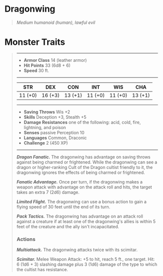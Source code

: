 # Dragonwing
>*Medium humanoid (human), lawful evil*
# Monster Traits
>___
>- **Armor Class** 14 (leather armor)
>- **Hit Points** 33 (6d8 + 6)
>- **Speed** 30 ft.
>___
>|STR|DEX|CON|INT|WIS|CHA|
>|:---:|:---:|:---:|:---:|:---:|:---:|
>|11 (+0)|16 (+3)|13 (+1)|11 (+0)|11 (+0)|13 (+1)|
>___
>- **Saving Throws** Wis +2
>- **Skills** Deception +3, Stealth +5
>- **Damage Resistances** one of the following: acid, cold, fire, lightning, and poison
>- **Senses** passive Perception 10
>- **Languages** Common, Draconic
>- **Challenge** 2 (450 XP)
>___
>***Dragon Fanatic.*** The dragonwing has advantage on saving throws against being charmed or frightened. While the dragonwing can see a dragon or higher-ranking Cult of the Dragon cultist friendly to it, the dragonwing ignores the effects of being charmed or frightened.  
>
>***Fanatic Advantage.*** Once per turn, if the dragonwing makes a weapon attack with advantage on the attack roll and hits, the target takes an extra 7 (2d6) damage.  
>
>***Limited Flight.*** The dragonwing can use a bonus action to gain a flying speed of 30 feet until the end of its turn.  
>
>***Pack Tactics.*** The dragonwing has advantage on an attack roll against a creature if at least one of the dragonwing's allies is within 5 feet of the creature and the ally isn't incapacitated.  
>
>### Actions
>***Multiattack.*** The dragonwing attacks twice with its scimitar.  
>
>***Scimitar.*** Melee Weapon Attack: +5 to hit, reach 5 ft., one target. Hit: 6 (1d6 + 3) slashing damage plus 3 (1d6) damage of the type to which the cultist has resistance.